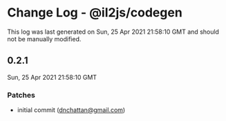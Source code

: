# Change Log - @il2js/codegen

This log was last generated on Sun, 25 Apr 2021 21:58:10 GMT and should not be manually modified.

<!-- Start content -->

## 0.2.1

Sun, 25 Apr 2021 21:58:10 GMT

### Patches

- initial commit (dnchattan@gmail.com)
